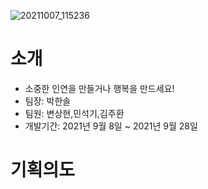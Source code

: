 ![20211007_115236](https://user-images.githubusercontent.com/76519060/139390570-098d3529-c681-4e5f-8d33-53dd34ba851c.png)

# 소개
- 소중한 인연을 만들거나 행복을 만드세요!
- 팀장: 박한솔
- 팀원: 변상현,민석기,김주환
- 개발기간: 2021년 9월 8일 ~ 2021년 9월 28일

# 기획의도
